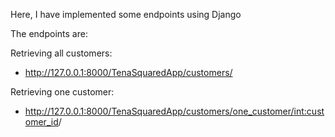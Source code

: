 Here, I have implemented some endpoints using Django

The endpoints are:

Retrieving all customers:

- http://127.0.0.1:8000/TenaSquaredApp/customers/

Retrieving one customer:

- http://127.0.0.1:8000/TenaSquaredApp/customers/one_customer/<int:customer_id>/